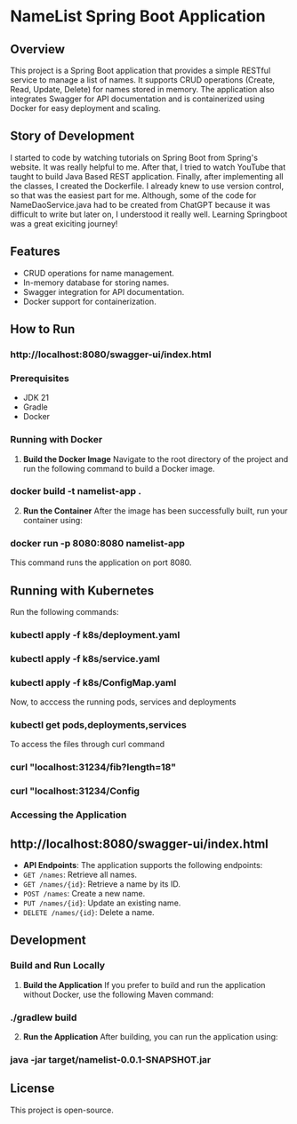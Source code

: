 # NameList Spring Boot Application

## Overview
This project is a Spring Boot application that provides a simple RESTful service to manage a list of names. It supports CRUD operations (Create, Read, Update, Delete) for names stored in memory. The application also integrates Swagger for API documentation and is containerized using Docker for easy deployment and scaling.

## Story of Development
I started to code by watching tutorials on Spring Boot from Spring's website. It was really helpful to me. After that, I tried to watch YouTube that taught to build Java Based REST application. Finally, after implementing all the classes, I created the Dockerfile. I already knew to use version control, so that was the easiest part for me. Although, some of the code for NameDaoService.java had to be created from ChatGPT because it was difficult to write but later on, I understood it really well. Learning Springboot was a great exiciting journey!

## Features
- CRUD operations for name management.
- In-memory database for storing names.
- Swagger integration for API documentation.
- Docker support for containerization.

## How to Run

### http://localhost:8080/swagger-ui/index.html

### Prerequisites
- JDK 21
- Gradle
- Docker

### Running with Docker

1. **Build the Docker Image**
   Navigate to the root directory of the project and run the following command to build a Docker image.


### docker build -t namelist-app . 

2. **Run the Container**
   After the image has been successfully built, run your container using:

### docker run -p 8080:8080 namelist-app


This command runs the application on port 8080.

## Running with Kubernetes

Run the following commands:

### kubectl apply -f k8s/deployment.yaml
### kubectl apply -f k8s/service.yaml
### kubectl apply -f k8s/ConfigMap.yaml

Now, to acccess the running pods, services and deployments
### kubectl get pods,deployments,services

To access the files through curl command
### curl "localhost:31234/fib?length=18"
### curl "localhost:31234/Config

### Accessing the Application

## http://localhost:8080/swagger-ui/index.html

- **API Endpoints**: The application supports the following endpoints:
- `GET /names`: Retrieve all names.
- `GET /names/{id}`: Retrieve a name by its ID.
- `POST /names`: Create a new name.
- `PUT /names/{id}`: Update an existing name.
- `DELETE /names/{id}`: Delete a name.

## Development

### Build and Run Locally

1. **Build the Application**
   If you prefer to build and run the application without Docker, use the following Maven command:

### ./gradlew build


2. **Run the Application**
   After building, you can run the application using:

### java -jar target/namelist-0.0.1-SNAPSHOT.jar

## License

This project is open-source.


